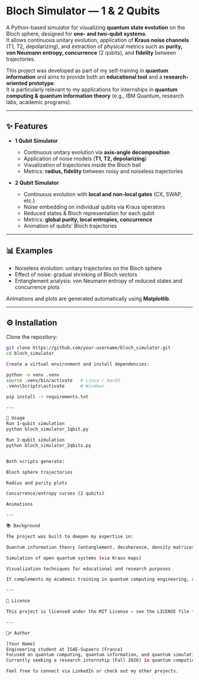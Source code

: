 # Bloch Simulator — 1 & 2 Qubits

A Python-based simulator for visualizing **quantum state evolution** on the Bloch sphere, designed for **one- and two-qubit systems**.  
It allows continuous unitary evolution, application of **Kraus noise channels** (T1, T2, depolarizing), and extraction of physical metrics such as **purity, von Neumann entropy, concurrence** (2 qubits), and **fidelity** between trajectories.

This project was developed as part of my self-training in **quantum information** and aims to provide both an **educational tool** and a **research-oriented prototype**.  
It is particularly relevant to my applications for internships in **quantum computing & quantum information theory** (e.g., IBM Quantum, research labs, academic programs).

---

## ✨ Features

- **1 Qubit Simulator**  
  - Continuous unitary evolution via **axis-angle decomposition**  
  - Application of noise models (**T1, T2, depolarizing**)  
  - Visualization of trajectories inside the Bloch ball  
  - Metrics: **radius, fidelity** between noisy and noiseless trajectories  

- **2 Qubit Simulator**  
  - Continuous evolution with **local and non-local gates** (CX, SWAP, etc.)  
  - Noise embedding on individual qubits via Kraus operators  
  - Reduced states & Bloch representation for each qubit  
  - Metrics: **global purity, local entropies, concurrence**  
  - Animation of qubits’ Bloch trajectories  

---

## 📊 Examples

- Noiseless evolution: unitary trajectories on the Bloch sphere  
- Effect of noise: gradual shrinking of Bloch vectors  
- Entanglement analysis: von Neumann entropy of reduced states and concurrence plots  

Animations and plots are generated automatically using **Matplotlib**.

---

## ⚙️ Installation

Clone the repository:

```bash
git clone https://github.com/your-username/bloch_simulator.git
cd bloch_simulator

Create a virtual environment and install dependencies:

python -m venv .venv
source .venv/bin/activate   # Linux / macOS
.venv\Scripts\activate      # Windows

pip install -r requirements.txt

---

🚀 Usage
Run 1-qubit simulation
python bloch_simulator_1qbit.py

Run 2-qubit simulation
python bloch_simulator_2qbits.py


Both scripts generate:

Bloch sphere trajectories

Radius and purity plots

Concurrence/entropy curves (2 qubits)

Animations

---

📚 Background

The project was built to deepen my expertise in:

Quantum information theory (entanglement, decoherence, density matrices)

Simulation of open quantum systems (via Kraus maps)

Visualization techniques for educational and research purposes

It complements my academic training in quantum computing engineering, as well as certifications from IBM Quantum (Qiskit, VQE, quantum algorithms).

---

📄 License

This project is licensed under the MIT License — see the LICENSE file for details.

---

🙋‍♂️ Author

[Your Name]
Engineering student at ISAE-Supaero (France)
Focused on quantum computing, quantum information, and quantum simulation
Currently seeking a research internship (Fall 2026) in quantum computing

Feel free to connect via LinkedIn or check out my other projects.
